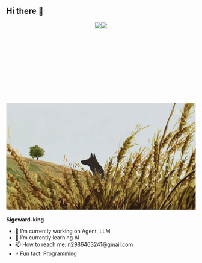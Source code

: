 ## Hi there 👋 


<div style="display: flex; flex-direction: row; justify-content: center; align-items: stretch;">
  <img src="https://github-readme-stats.vercel.app/api?username=sigeward-king&show_icons=true&theme=light" style="height: 200px;" />
  <img src="https://github-readme-stats.vercel.app/api/top-langs/?username=sigeward-king&layout=donut&count_private=true" style="height: 200px;" />
</div>

![主页图片](github.png)

**Sigeward-king** 
- 🔭 I’m currently working on Agent, LLM
- 🌱 I’m currently learning AI
- 📫 How to reach me: n2986463241@gmail.com
- ⚡ Fun fact: Programming

